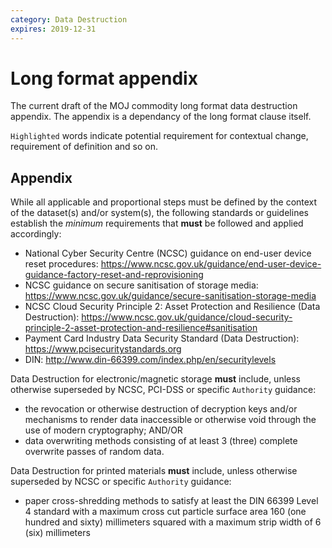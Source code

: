 ```yaml
---
category: Data Destruction
expires: 2019-12-31
---
```

# Long format appendix

The current draft of the MOJ commodity long format data destruction appendix. The appendix is a dependancy of the long format clause itself.

`Highlighted` words indicate potential requirement for contextual change, requirement of definition and so on.

## Appendix

While all applicable and proportional steps must be defined by the context of the dataset(s) and/or system(s), the following standards or guidelines establish the *minimum* requirements that **must** be followed and applied accordingly:

- National Cyber Security Centre (NCSC) guidance on end-user device reset procedures: <https://www.ncsc.gov.uk/guidance/end-user-device-guidance-factory-reset-and-reprovisioning>
- NCSC guidance on secure sanitisation of storage media: <https://www.ncsc.gov.uk/guidance/secure-sanitisation-storage-media>
- NCSC Cloud Security Principle 2: Asset Protection and Resilience (Data Destruction): <https://www.ncsc.gov.uk/guidance/cloud-security-principle-2-asset-protection-and-resilience#sanitisation>
- Payment Card Industry Data Security Standard (Data Destruction): <https://www.pcisecuritystandards.org>
- DIN: <http://www.din-66399.com/index.php/en/securitylevels>

Data Destruction for electronic/magnetic storage **must** include, unless otherwise superseded by NCSC, PCI-DSS or specific `Authority` guidance:

- the revocation or otherwise destruction of decryption keys and/or mechanisms to render data inaccessible or otherwise void through the use of modern cryptography; AND/OR
- data overwriting methods consisting of at least 3 (three) complete overwrite passes of random data.

Data Destruction for printed materials **must** include, unless otherwise superseded by NCSC or specific `Authority` guidance:

- paper cross-shredding methods to satisfy at least the DIN 66399 Level
4 standard with a maximum cross cut particle surface area 160 (one
hundred and sixty) millimeters squared with a maximum strip width of
6 (six) millimeters